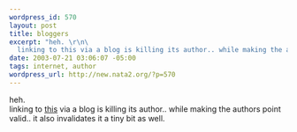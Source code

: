 ```yaml
--- 
wordpress_id: 570
layout: post
title: bloggers
excerpt: "heh. \r\n\
  linking to this via a blog is killing its author.. while making the authors point valid.. it also invalidates it a tiny bit as well. "
date: 2003-07-21 03:06:07 -05:00
tags: internet, author
wordpress_url: http://new.nata2.org/?p=570
---
```

heh. <br/>
linking to <a href="http://www.internetisshit.org/">this</a> via a blog is killing its author.. while making the authors point valid.. it also invalidates it a tiny bit as well. 
